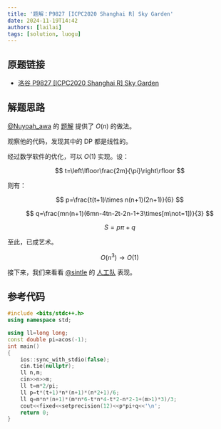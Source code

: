```yaml
---
title: '题解：P9827 [ICPC2020 Shanghai R] Sky Garden'
date: 2024-11-19T14:42
authors: [lailai]
tags: [solution, luogu]
---
```


## 原题链接

- [洛谷 P9827 [ICPC2020 Shanghai R] Sky Garden](https://www.luogu.com.cn/problem/P9827)

<!-- truncate -->

## 解题思路

[@Nuyoah_awa](https://www.luogu.com.cn/user/551108) 的 [题解](https://www.luogu.com.cn/article/ucxonbjp) 提供了 $O(n)$ 的做法。

观察他的代码，发现其中的 DP 都是线性的。

经过数学软件的优化，可以 $O(1)$ 实现。设：

$$
t=\left\lfloor\frac{2m}{\pi}\right\rfloor
$$

则有：

$$
p=\frac{t(t+1)\times n(n+1)(2n+1)}{6}
$$

$$
q=\frac{mn(n+1)(6mn-4tn-2t-2n-1+3\times[m\not=1])}{3}
$$

$$
S=p\pi+q
$$

至此，已成艺术。

$$
O(n^3)\to O(1)
$$

接下来，我们来看看 [@sintle](https://www.luogu.com.cn/user/681591) 的 [人工队](https://www.luogu.com.cn/article/xcv1fnch) 表现。

## 参考代码

```cpp
#include <bits/stdc++.h>
using namespace std;

using ll=long long;
const double pi=acos(-1);
int main()
{
	ios::sync_with_stdio(false);
	cin.tie(nullptr);
	ll n,m;
	cin>>n>>m;
	ll t=m*2/pi;
	ll p=t*(t+1)*n*(n+1)*(n*2+1)/6;
	ll q=m*n*(n+1)*(m*n*6-t*n*4-t*2-n*2-1+(m>1)*3)/3;
	cout<<fixed<<setprecision(12)<<p*pi+q<<'\n';
	return 0;
}
```
